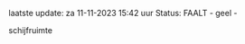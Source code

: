 laatste update: 
za 11-11-2023 15:42   uur 
Status: FAALT - geel - 
<div class="service Y">schijfruimte</div>